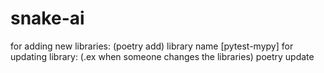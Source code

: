 # snake-ai
for adding new libraries:
(poetry add) library name [pytest-mypy] 
for updating library: (.ex when someone changes the libraries)
poetry update
